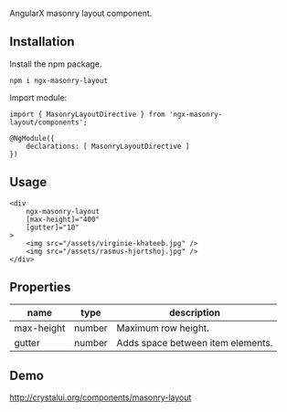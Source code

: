AngularX masonry layout component.

## Installation

Install the npm package.

    npm i ngx-masonry-layout
        
Import module:

    import { MasonryLayoutDirective } from 'ngx-masonry-layout/components';
     
    @NgModule({
        declarations: [ MasonryLayoutDirective ]
    })

## Usage
    
	<div 
		ngx-masonry-layout 
		[max-height]="400" 
		[gutter]="10"
	>
		<img src="/assets/virginie-khateeb.jpg" />
		<img src="/assets/rasmus-hjortshoj.jpg" />
	</div>

## Properties

| name             | type                                | description                                       |
|------------------|-------------------------------------|---------------------------------------------------|
| max-height       | number                              | Maximum row height.                               |
| gutter           | number                              | 	Adds space between item elements.                |

## Demo
http://crystalui.org/components/masonry-layout